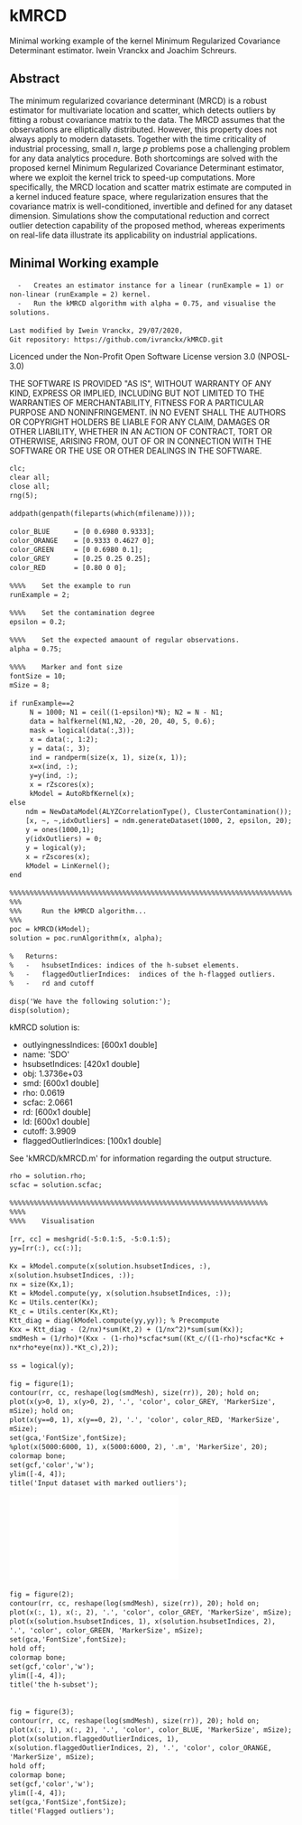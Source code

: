 # kMRCD

Minimal working example of the kernel Minimum Regularized Covariance Determinant estimator.
Iwein Vranckx and Joachim Schreurs.

## Abstract

The minimum regularized covariance determinant (MRCD) is a robust estimator for multivariate location and scatter, which detects outliers by fitting a robust covariance matrix to the data. The MRCD assumes that the observations are elliptically distributed. However, this property does not always apply to modern datasets. Together with the time criticality of industrial processing, small $n$, large $p$ problems pose a challenging problem for any data analytics procedure. 
Both shortcomings are solved with the proposed kernel Minimum Regularized Covariance Determinant estimator, where we exploit the kernel trick to speed-up computations. More specifically, the MRCD location and scatter matrix estimate are computed in a kernel induced feature space, where regularization ensures that the covariance matrix is well-conditioned, invertible and defined for any dataset dimension. Simulations show the computational reduction and correct outlier detection capability of the proposed method, whereas  experiments on real-life data illustrate its applicability on industrial applications. 


## Minimal Working example



      -   Creates an estimator instance for a linear (runExample = 1) or non-linear (runExample = 2) kernel.
      -   Run the kMRCD algorithm with alpha = 0.75, and visualise the solutions.

	Last modified by Iwein Vranckx, 29/07/2020, 
	Git repository: https://github.com/ivranckx/kMRCD.git
   Licenced under the Non-Profit Open Software License version 3.0 (NPOSL-3.0) 

   THE SOFTWARE IS PROVIDED "AS IS", WITHOUT WARRANTY OF ANY KIND, EXPRESS OR IMPLIED, 
   INCLUDING BUT NOT LIMITED TO THE WARRANTIES OF MERCHANTABILITY, FITNESS FOR A PARTICULAR 
   PURPOSE AND NONINFRINGEMENT. IN NO EVENT SHALL THE AUTHORS OR COPYRIGHT HOLDERS BE LIABLE 
   FOR ANY CLAIM, DAMAGES OR OTHER LIABILITY, WHETHER IN AN ACTION OF CONTRACT, 
   TORT OR OTHERWISE, ARISING FROM, OUT OF OR IN CONNECTION WITH THE SOFTWARE OR 
   THE USE OR OTHER DEALINGS IN THE SOFTWARE.



    clc;
    clear all;
    close all;    
    rng(5);
    
    addpath(genpath(fileparts(which(mfilename))));
    
    color_BLUE      = [0 0.6980 0.9333];
    color_ORANGE    = [0.9333 0.4627 0];
    color_GREEN     = [0 0.6980 0.1];    
    color_GREY      = [0.25 0.25 0.25];    
    color_RED       = [0.80 0 0];
    
    %%%%    Set the example to run    
    runExample = 2;
    
    %%%%    Set the contamination degree
    epsilon = 0.2;
    
    %%%%    Set the expected amaount of regular observations.    
    alpha = 0.75;
    
    %%%%    Marker and font size
    fontSize = 10;
    mSize = 8;
    
    if runExample==2    
         N = 1000; N1 = ceil((1-epsilon)*N); N2 = N - N1;        
         data = halfkernel(N1,N2, -20, 20, 40, 5, 0.6);  
         mask = logical(data(:,3));
         x = data(:, 1:2);
         y = data(:, 3);   
         ind = randperm(size(x, 1), size(x, 1));
         x=x(ind, :);
         y=y(ind, :);
         x = rZscores(x);
         kModel = AutoRbfKernel(x); 
    else
        ndm = NewDataModel(ALYZCorrelationType(), ClusterContamination());
        [x, ~, ~,idxOutliers] = ndm.generateDataset(1000, 2, epsilon, 20);        
        y = ones(1000,1);
        y(idxOutliers) = 0;
        y = logical(y);
        x = rZscores(x);
        kModel = LinKernel(); 
    end
    
    %%%%%%%%%%%%%%%%%%%%%%%%%%%%%%%%%%%%%%%%%%%%%%%%%%%%%%%%%%%%%%%%%%%%%%
    %%%
    %%%     Run the kMRCD algorithm... 
    %%%        
    poc = kMRCD(kModel); 
    solution = poc.runAlgorithm(x, alpha);  
    
    %   Returns:
    %   -   hsubsetIndices: indices of the h-subset elements.
    %   -   flaggedOutlierIndices:  indices of the h-flagged outliers.
    %   -   rd and cutoff    
    
    disp('We have the following solution:');
    disp(solution);
    
kMRCD solution is:
-	outlyingnessIndices: [600x1 double]
-	name: 'SDO'
- 	hsubsetIndices: [420x1 double]
-	obj: 1.3736e+03
-	smd: [600x1 double]
-	rho: 0.0619
-	scfac: 2.0661
-	rd: [600x1 double]
-	ld: [600x1 double]
-	cutoff: 3.9909
- 	flaggedOutlierIndices: [100x1 double]

See 'kMRCD/kMRCD.m' for information regarding the output structure.


    rho = solution.rho;
    scfac = solution.scfac;

    %%%%%%%%%%%%%%%%%%%%%%%%%%%%%%%%%%%%%%%%%%%%%%%%%%%%%%%%%%%%%%%%
    %%%%
    %%%%    Visualisation    

    [rr, cc] = meshgrid(-5:0.1:5, -5:0.1:5);        
    yy=[rr(:), cc(:)];    

    Kx = kModel.compute(x(solution.hsubsetIndices, :), x(solution.hsubsetIndices, :));
    nx = size(Kx,1);
    Kt = kModel.compute(yy, x(solution.hsubsetIndices, :)); 
    Kc = Utils.center(Kx);
    Kt_c = Utils.center(Kx,Kt);
    Ktt_diag = diag(kModel.compute(yy,yy)); % Precompute
    Kxx = Ktt_diag - (2/nx)*sum(Kt,2) + (1/nx^2)*sum(sum(Kx));
    smdMesh = (1/rho)*(Kxx - (1-rho)*scfac*sum((Kt_c/((1-rho)*scfac*Kc + nx*rho*eye(nx)).*Kt_c),2)); 

    ss = logical(y);

    fig = figure(1);         
    contour(rr, cc, reshape(log(smdMesh), size(rr)), 20); hold on;
    plot(x(y>0, 1), x(y>0, 2), '.', 'color', color_GREY, 'MarkerSize', mSize); hold on;
    plot(x(y==0, 1), x(y==0, 2), '.', 'color', color_RED, 'MarkerSize', mSize);
    set(gca,'FontSize',fontSize);
    %plot(x(5000:6000, 1), x(5000:6000, 2), '.m', 'MarkerSize', 20);
    colormap bone;
    set(gcf,'color','w');
    ylim([-4, 4]);
    title('Input dataset with marked outliers');

![image info](./images/inputdataset.pdf)


    fig = figure(2);         
    contour(rr, cc, reshape(log(smdMesh), size(rr)), 20); hold on;        
    plot(x(:, 1), x(:, 2), '.', 'color', color_GREY, 'MarkerSize', mSize);
    plot(x(solution.hsubsetIndices, 1), x(solution.hsubsetIndices, 2), '.', 'color', color_GREEN, 'MarkerSize', mSize);
    set(gca,'FontSize',fontSize);
    hold off;
    colormap bone;
    set(gcf,'color','w');
    ylim([-4, 4]);
    title('the h-subset');


    fig = figure(3);        
    contour(rr, cc, reshape(log(smdMesh), size(rr)), 20); hold on;
    plot(x(:, 1), x(:, 2), '.', 'color', color_BLUE, 'MarkerSize', mSize);
    plot(x(solution.flaggedOutlierIndices, 1), x(solution.flaggedOutlierIndices, 2), '.', 'color', color_ORANGE, 'MarkerSize', mSize);
    hold off;
    colormap bone;
    set(gcf,'color','w');
    ylim([-4, 4]);
    set(gca,'FontSize',fontSize);
    title('Flagged outliers');

   
    
    
    
    
    
    
    
